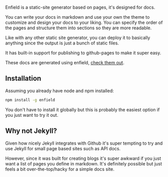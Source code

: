 Enfield is a static-site generator based on pages, it's designed for docs.

You can write your docs in markdown and use your own the theme to customize and design your docs to your liking. You can specify the order of the pages and structure them into sections so they are more readable.

Like with any other static site generator, you can deploy it to basically anything since the output is just a bunch of static files.

It has built-in support for publishing to github-pages to make it super easy.

These docs are generated using enfield, [check them out](https://github.com/mattvagni/enfield-docs).

## Installation
Assuming you already have node and npm installed:
```bash
npm install -g enfield
```
You don't have to install it globally but this is probably the easiest option if you just want to try it out.

## Why not Jekyll?
Given how nicely Jekyll integrates with Github it's super tempting to try and use Jekyll for small page based sites such as API docs.

However, since it was built for creating blogs it's super awkward if you just want a list of pages you define in markdown. It's definitely possible but just feels a bit over-the-top/hacky for a simple docs site.
